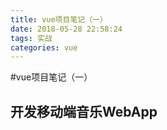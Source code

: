 ```yaml
---
title: vue项目笔记（一）
date: 2018-05-28 22:58:24
tags: 实战
categories: vue
---
```

#vue项目笔记（一）
## 开发移动端音乐WebApp
